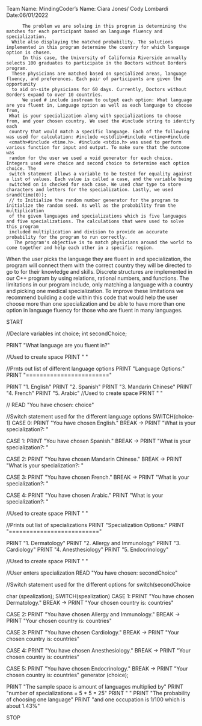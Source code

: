 
Team Name: MindingCoder’s
Name: Ciara Jones/ Cody Lombardi
Date:06/01/2022


          The problem we are solving in this program is determining the matches for each participant based on language fluency and specialization.
      While also displaying the matched probability. The solutions implemented in this program determine the country for which language option is chosen. 
          In this case, the University of California Riverside annually selects 100 graduates to participate in the Doctors without Borders program. 
      These physicians are matched based on specialized areas, language fluency, and preferences. Each pair of participants are given the opportunity
      to aid on-site physicians for 60 days. Currently, Doctors without Borders expand to over 10 countries.
          We used # include iostream to output each option: What language are you fluent in, Language option as well as each language to choose from, 
     What is your specialization along with specializations to choose from, and your chosen country. We used the #include string to identify each 
     country that would match a specific language. Each of the following was used for calculation: #include <cstdlib>#include <ctime>#include 
     <cmath>#include <time.h>. #include <stdio.h> was used to perform various function for input and output. To make sure that the outcome was 
     random for the user we used a void generator for each choice. Integers used were choice and second choice to determine each option choice. The 
     switch statement allows a variable to be tested for equality against a list of values. Each value is called a case, and the variable being 
     switched on is checked for each case. We used char type to store characters and letters for the specialization. Lastly, we used srand(time(0));
     // to Initialize the random number generator for the program to initialize the random seed. As well as the probability from the multiplication
     of the given languages and specializations which is five languages and five specializations. The calculations that were used to solve this program 
     included multiplication and division to provide an accurate probability for the program to run correctly.
       The program's objective is to match physicians around the world to come together and help each other in a specific region.
   When the user picks the language they are fluent in and specialization, the program will connect them with the correct country
   they will be directed to go to for their knowledge and skills. Discrete structures are implemented in our C++ program by using
  relations, rational numbers, and functions. The limitations in our program include, only matching a language with a country and 
  picking one medical specialization. To improve these limitations we recommend building a code within this code that would help 
  the user choose more than one specialization and be able to have more than one option in language fluency for those who are fluent 
 in many languages. 

START

//Declare variables
int choice;
int secondChoice;

PRINT "What language are you fluent in?"

//Used to create space
PRINT " "

//Prnts out list of different language options
PRINT "Language Options:"
PRINT "========================"

PRINT "1. English"
PRINT "2. Spanish"
PRINT "3. Mandarin Chinese"
PRINT "4. French"
PRINT "5. Arabic"
//Used to create space
PRINT " "

//
READ "You have chosen: choice"

//Switch statement used for the different language options
SWITCH(choice-1)
CASE 0:
PRINT "You have chosen English."
BREAK → PRINT "What is your specialization?: "


CASE 1:
PRINT "You have chosen Spanish."
BREAK → PRINT "What is your specialization?: "

CASE 2:
PRINT "You have chosen Mandarin Chinese."
BREAK → PRINT "What is your specialization?: "

CASE 3:
PRINT "You have chosen French."
BREAK → PRINT "What is your specialization?: "

CASE 4:
PRINT "You have chosen Arabic."
PRINT "What is your specialization?: "


//Used to create space
PRINT " "

//Prints out list of specializations
PRINT "Specialization Options:"
PRINT "=========================="

PRINT "1. Dermatology"
PRINT "2. Allergy and Immunology"
PRINT "3. Cardiology"
PRINT "4. Anesthesiology"
PRINT "5. Endocrinology"


//Used to create space
PRINT " "

//User enters specialization
READ "You have chosen: secondChoice"

//Switch statement used for the different options for switch(secondChoice


char (spealization);
SWITCH(spealization)
CASE 1:
PRINT "You have chosen Dermatology."
BREAK → PRINT "Your chosen country is: countries"

CASE 2:
PRINT "You have chosen Allergy and Immunology."
BREAK → PRINT "Your chosen country is: countries"

CASE 3:
PRINT "You have chosen Cardiology."
BREAK → PRINT "Your chosen country is: countries"

CASE 4:
PRINT "You have chosen Anesthesiology."
BREAK → PRINT "Your chosen country is: countries"

CASE 5:
PRINT "You have chosen Endocrinology."
BREAK → PRINT "Your chosen country is: countries"
generator (choice);

PRINT "The sample space is amount of languages multiplied by"
PRINT "number of specializations = 5 * 5 = 25"
PRINT " "
PRINT "The probability of choosing one language"
PRINT "and one occupation is 1/100 which is about 1.43%"

STOP
